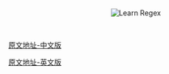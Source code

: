 <br/>
<p align="center">
<img src="https://i.imgur.com/bYwl7Vf.png" alt="Learn Regex">
</p><br/>

[原文地址-中文版](https://github.com/zeeshanu/learn-regex/blob/master/README-cn.md)

[原文地址-英文版](https://github.com/zeeshanu/learn-regex/blob/master/README.md)


